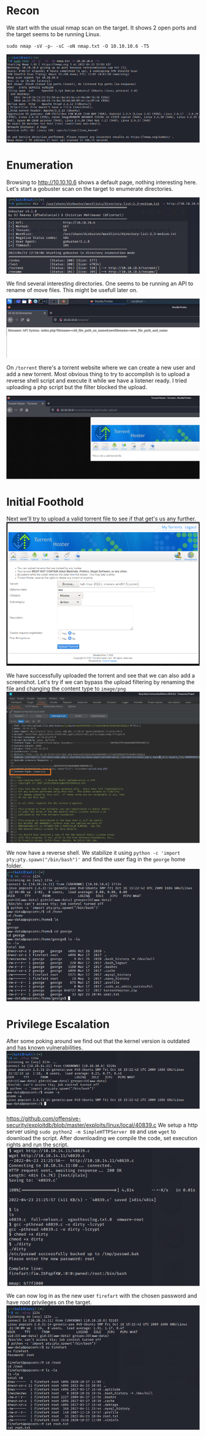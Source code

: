 # Recon

We start with the usual nmap scan on the target. It shows 2 open ports and the target seems to be running Linux. 
```
sudo nmap -sV -p- -sC -oN nmap.txt -O 10.10.10.6 -T5
```
<img src="https://raw.githubusercontent.com/vbrunschot/Write-Ups/main/HackTheBox/Popcorn/assets/1.png">

# Enumeration

Browsing to http://10.10.10.6 shows a default page, nothing interesting here. Let's start a gobuster scan on the target to enumerate directories.

<img src="https://raw.githubusercontent.com/vbrunschot/Write-Ups/main/HackTheBox/Popcorn/assets/2.png">

We find several interesting directories. One seems to be running an API to rename of move files. This might be usefull later on.

<img src="https://raw.githubusercontent.com/vbrunschot/Write-Ups/main/HackTheBox/Popcorn/assets/3.png">

On ```/torrent``` there's a torrent website where we can create a new user and add a new torrent. Most obvious thing to try to accomplish is to upload a reverse shell script and execute it while we have a listener ready. I tried uploading a php script but the filter blocked the upload.

<img src="https://raw.githubusercontent.com/vbrunschot/Write-Ups/main/HackTheBox/Popcorn/assets/4.png">

# Initial Foothold
Next we'll try to upload a valid torrent file to see if that get's us any further.
<img src="https://raw.githubusercontent.com/vbrunschot/Write-Ups/main/HackTheBox/Popcorn/assets/5.png">

We have successfully uploaded the torrent and see that we can also add a screenshot. Let's try if we can bypass the upload filtering by renaming the file and changing the content type to ```image/png```
<img src="https://raw.githubusercontent.com/vbrunschot/Write-Ups/main/HackTheBox/Popcorn/assets/7.png">

We now have a reverse shell. We stabilize it using ```python -c 'import pty;pty.spawn("/bin/bash")'``` and find the user flag in the ```george``` home folder.
<img src="https://raw.githubusercontent.com/vbrunschot/Write-Ups/main/HackTheBox/Popcorn/assets/11.png">

# Privilege Escalation
After some poking around we find out that the kernel version is outdated and has known vulnerabilities.
<img src="https://raw.githubusercontent.com/vbrunschot/Write-Ups/main/HackTheBox/Popcorn/assets/10.png">

https://github.com/offensive-security/exploitdb/blob/master/exploits/linux/local/40839.c
We setup a http server using ```sudo python2 -m SimpleHTTPServer 80``` and use ```wget``` to download the script. After downloading we compile the code, set execution rights and run the script.
<img src="https://raw.githubusercontent.com/vbrunschot/Write-Ups/main/HackTheBox/Popcorn/assets/8.png">

We can now log in as the new user ```firefart``` with the chosen password and have root privileges on the target.
<img src="https://raw.githubusercontent.com/vbrunschot/Write-Ups/main/HackTheBox/Popcorn/assets/9.png">








